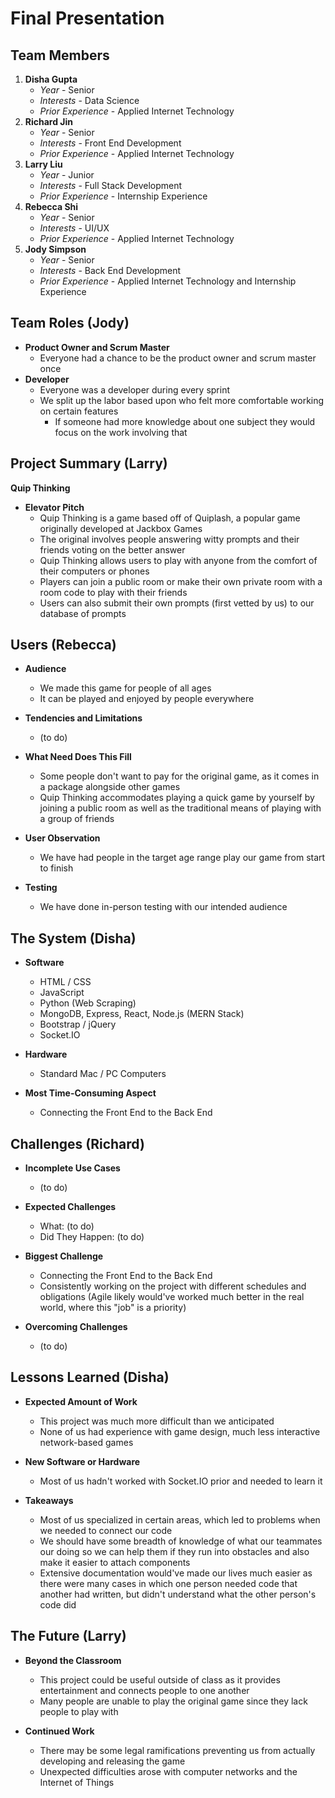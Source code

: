 # Final Presentation

## Team Members

1. **Disha Gupta**
   - *Year* - Senior
   - *Interests* - Data Science
   - *Prior Experience* - Applied Internet Technology
2. **Richard Jin**
   - *Year* - Senior
   - *Interests* - Front End Development
   - *Prior Experience* - Applied Internet Technology
3. **Larry Liu**
   - *Year* - Junior
   - *Interests* - Full Stack Development
   - *Prior Experience* - Internship Experience
4. **Rebecca Shi**
   - *Year* - Senior
   - *Interests* - UI/UX
   - *Prior Experience* - Applied Internet Technology
5. **Jody Simpson**
   - *Year* - Senior
   - *Interests* - Back End Development
   - *Prior Experience* - Applied Internet Technology and Internship Experience

## Team Roles (Jody)

- **Product Owner and Scrum Master**
  - Everyone had a chance to be the product owner and scrum master once
- **Developer**
  - Everyone was a developer during every sprint
  - We split up the labor based upon who felt more comfortable working on certain features
    - If someone had more knowledge about one subject they would focus on the work involving that

## Project Summary (Larry)

**Quip Thinking**
- **Elevator Pitch**
  - Quip Thinking is a game based off of Quiplash, a popular game originally developed at Jackbox Games
  - The original involves people answering witty prompts and their friends voting on the better answer
  - Quip Thinking allows users to play with anyone from the comfort of their computers or phones
  - Players can join a public room or make their own private room with a room code to play with their friends
  - Users can also submit their own prompts (first vetted by us) to our database of prompts

## Users (Rebecca)

- **Audience**
  - We made this game for people of all ages
  - It can be played and enjoyed by people everywhere

- **Tendencies and Limitations**
  - (to do)

- **What Need Does This Fill**
  - Some people don't want to pay for the original game, as it comes in a package alongside other games
  - Quip Thinking accommodates playing a quick game by yourself by joining a public room as well as the traditional means of playing with a group of friends

- **User Observation**
  - We have had people in the target age range play our game from start to finish

- **Testing**
  - We have done in-person testing with our intended audience

## The System (Disha)

- **Software**
  - HTML / CSS
  - JavaScript
  - Python (Web Scraping)
  - MongoDB, Express, React, Node.js (MERN Stack)
  - Bootstrap / jQuery
  - Socket.IO

- **Hardware**
  - Standard Mac / PC Computers

- **Most Time-Consuming Aspect**
  - Connecting the Front End to the Back End

## Challenges (Richard)

- **Incomplete Use Cases**
  - (to do)

- **Expected Challenges**
  - What: (to do)
  - Did They Happen: (to do)

- **Biggest Challenge**
  - Connecting the Front End to the Back End
  - Consistently working on the project with different schedules and obligations (Agile likely would've worked much better in the real world, where this "job" is a priority)

- **Overcoming Challenges**
  - (to do)

## Lessons Learned (Disha)

- **Expected Amount of Work**
  - This project was much more difficult than we anticipated
  - None of us had experience with game design, much less interactive network-based games

- **New Software or Hardware**
  - Most of us hadn't worked with Socket.IO prior and needed to learn it

- **Takeaways**
  - Most of us specialized in certain areas, which led to problems when we needed to connect our code
  - We should have some breadth of knowledge of what our teammates our doing so we can help them if they run into obstacles and also make it easier to attach components
  - Extensive documentation would've made our lives much easier as there were many cases in which one person needed code that another had written, but didn't understand what the other person's code did

## The Future (Larry)

- **Beyond the Classroom**
  - This project could be useful outside of class as it provides entertainment and connects people to one another
  - Many people are unable to play the original game since they lack people to play with

- **Continued Work**
  - There may be some legal ramifications preventing us from actually developing and releasing the game
  - Unexpected difficulties arose with computer networks and the Internet of Things
